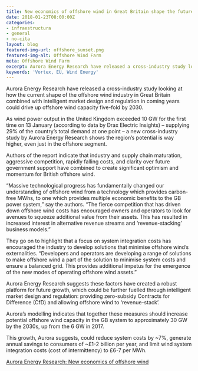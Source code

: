 ```yaml
---
title: New economics of offshore wind in Great Britain shape the future
date: 2018-01-23T08:00:00Z
categories:
- infraestructura
- general
- no-cita
layout: blog
featured-img-url: offshore_sunset.png
featured-img-alt: Offshore Wind Farm
meta: Offshore Wind Farm
excerpt: Aurora Energy Research have released a cross-industry study looking at how the current shape of the offshore wind industry in Great Britain combined with intelligent market design and regulation in coming years.
keywords: 'Vortex, EU, Wind Energy'
---
```


Aurora Energy Research have released a cross-industry study looking at how the current shape of the offshore wind industry in Great Britain combined with intelligent market design and regulation in coming years could drive up offshore wind capacity five-fold by 2030.

As wind power output in the United Kingdom exceeded 10 GW for the first time on 13 January (according to data by Drax Electric Insights) – supplying 29% of the country’s total demand at one point – a new cross-industry study by Aurora Energy Research shows the region’s potential is way higher, even just in the offshore segment.

Authors of the report indicate that industry and supply chain maturation, aggressive competition, rapidly falling costs, and clarity over future government support have combined to create significant optimism and momentum for British offshore wind.

“Massive technological progress has fundamentally changed our understanding of offshore wind from a technology which provides carbon-free MWhs, to one which provides multiple economic benefits to the GB power system,” say the authors. “The fierce competition that has driven down offshore wind costs has encouraged owners and operators to look for avenues to squeeze additional value from their assets. This has resulted in increased interest in alternative revenue streams and ‘revenue-stacking’ business models.”

They go on to highlight that a focus on system integration costs has encouraged the industry to develop solutions that minimise offshore wind’s externalities. “Developers and operators are developing a range of solutions to make offshore wind a part of the solution to minimise system costs and ensure a balanced grid. This provides additional impetus for the emergence of the new modes of operating offshore wind assets.”

Aurora Energy Research suggests these factors have created a robust platform for future growth, which could be further fuelled through intelligent market design and regulation: providing zero-subsidy Contracts for Difference (CfD) and allowing offshore wind to ‘revenue-stack’.

Aurora’s modelling indicates that together these measures should increase potential offshore wind capacity in the GB system to approximately 30 GW by the 2030s, up from the 6 GW in 2017.

This growth, Aurora suggests, could reduce system costs by ~7%, generate annual savings to consumers of ~£1-2 billion per year, and limit wind system integration costs (cost of intermittency) to £6-7 per MWh.

<a href="https://www.auroraer.com/wp-content/uploads/2018/01/The-new-economics-of-offshore-wind.-Aurora-Energy-Research-Report..pdf">Aurora Energy Research: New economics of offshore wind</a>
